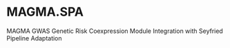 # MAGMA.SPA
MAGMA GWAS Genetic Risk Coexpression Module Integration with Seyfried Pipeline Adaptation
